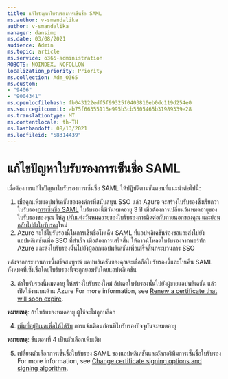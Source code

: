 ```yaml
---
title: แก้ไขปัญหาใบรับรองการเซ็นชื่อ SAML
ms.author: v-smandalika
author: v-smandalika
manager: dansimp
ms.date: 03/08/2021
audience: Admin
ms.topic: article
ms.service: o365-administration
ROBOTS: NOINDEX, NOFOLLOW
localization_priority: Priority
ms.collection: Adm_O365
ms.custom:
- "9406"
- "9004341"
ms.openlocfilehash: fb043122edf5f99325f0403810eb0dc119d254e0
ms.sourcegitcommit: ab75f66355116e995b3cb5505465b31989339e28
ms.translationtype: MT
ms.contentlocale: th-TH
ms.lasthandoff: 08/13/2021
ms.locfileid: "58314439"
---
```

# <a name="troubleshoot-saml-signing-certificate-issues"></a>แก้ไขปัญหาใบรับรองการเซ็นชื่อ SAML

เมื่อต้องการแก้ไขปัญหาใบรับรองการเซ็นชื่อ SAML ให้ปฏิบัติตามขั้นตอนที่แนะนําต่อไปนี้:

1. เมื่อคุณเพิ่มแอปพลิเคชันขององค์กรที่สนับสนุน SSO แล้ว Azure จะสร้างใบรับรองซึ่งเรียกว่าใบรับรอง[การเซ็นชื่อ SAML](https://docs.microsoft.com/azure/active-directory/manage-apps/manage-certificates-for-federated-single-sign-on#auto-generated-certificate-for-gallery-and-non-gallery-applications) ใบรับรองนี้มีวันหมดอายุ 3 ปี เมื่อต้องการเปลี่ยนวันหมดอายุของใบรับรองของคุณ ให้ดู [ปรับแต่งวันหมดอายุของใบรับรองการติดต่อกับภายนอกของคุณ และย้อนกลับไปยังใบรับรอง](https://docs.microsoft.com/azure/active-directory/manage-apps/manage-certificates-for-federated-single-sign-on#customize-the-expiration-date-for-your-federation-certificate-and-roll-it-over-to-a-new-certificate)ใหม่
2. Azure จะใช้ใบรับรองนี้ในการเซ็นชื่อโทเค็น SAML ที่แอปพลิเคชันร้องขอและส่งไปยังแอปพลิเคชันเพื่อ SSO ที่สําเร็จ เมื่อต้องการเสร็จสิ้น ให้ดาวน์โหลดใบรับรองจากพอร์ทัล Azure และส่งใบรับรองนั้นไปยังผู้ออกแอปพลิเคชันเพื่อเสร็จสิ้นกระบวนการ SSO

หลังจากกระบวนการนี้เสร็จสมบูรณ์ แอปพลิเคชันของคุณจะเชื่อถือใบรับรองนี้และโทเค็น SAML ทั้งหมดที่เซ็นชื่อโดยใบรับรองนี้จะถูกยอมรับโดยแอปพลิเคชัน

3. ถ้าใบรับรองนี้หมดอายุ ให้สร้างใบรับรองใหม่ อัปเดตใบรับรองนั้นไปยังผู้ขายแอปพลิเคชัน แล้วเปิดใช้งานบนด้าน Azure For more information, see [Renew a certificate that will soon expire](https://docs.microsoft.com/azure/active-directory/manage-apps/manage-certificates-for-federated-single-sign-on#renew-a-certificate-that-will-soon-expire).

**หมายเหตุ**: ถ้าใบรับรองหมดอายุ ผู้ใช้จะไม่ถูกบล็อก

4. [เพิ่มที่อยู่อีเมลเพื่อให้ได้รับ](https://docs.microsoft.com/azure/active-directory/manage-apps/manage-certificates-for-federated-single-sign-on#add-email-notification-addresses-for-certificate-expiration) การแจ้งเตือนก่อนที่ใบรับรองปัจจุบันจะหมดอายุ

**หมายเหตุ**: ขั้นตอนที่ 4 เป็นตัวเลือกเพิ่มเติม

5. เปลี่ยนตัวเลือกการเซ็นชื่อใบรับรอง SAML ของแอปพลิเคชันและอัลกอริทึมการเซ็นชื่อใบรับรอง For more information, see [Change certificate signing options and signing algorithm](https://docs.microsoft.com/azure/active-directory/manage-apps/certificate-signing-options).

